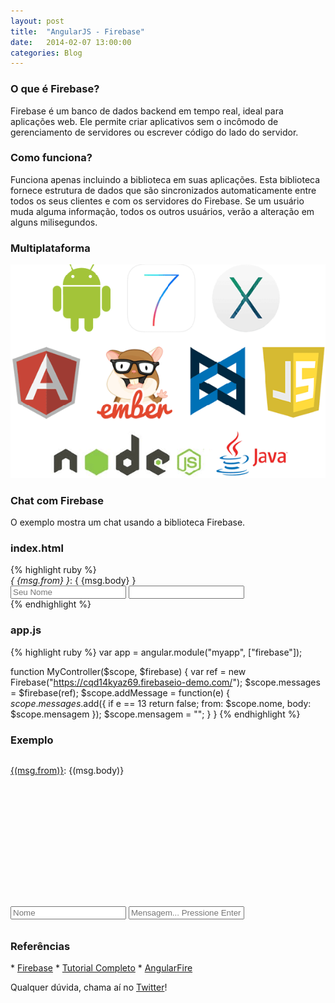 ```yaml
---
layout: post
title:  "AngularJS - Firebase"
date:   2014-02-07 13:00:00
categories: Blog
---
```


<h3>O que é Firebase?</h3>
Firebase é um banco de dados backend em tempo real, ideal para aplicações web. Ele permite criar aplicativos sem o incômodo de gerenciamento de servidores ou escrever código do lado do servidor.

<h3>Como funciona?</h3>
Funciona apenas incluindo a biblioteca em suas aplicações. Esta biblioteca fornece estrutura de dados que são sincronizados automaticamente entre todos os seus clientes e com os servidores do Firebase.
Se um usuário muda alguma informação, todos os outros usuários, verão a alteração em alguns milisegundos.

<h3>Multiplataforma</h3>
<img src="/img/posts/firebase.png" />

<h3>Chat com Firebase</h3>
O exemplo mostra um chat usando a biblioteca Firebase.

<h3>index.html</h3>
{% highlight ruby %}
<div ng-app="myapp">
  <script src="angular.min.js"></script>
  <script src="app-firebase.js"></script>
  <script src="firebase.js"></script>
  <script src="angularfire.js"></script>
  <div ng-controller="MyController">
    <div ng-repeat="msg in messages">
       <em>{ {msg.from} }</em>: { {msg.body} }
    </div>
    <input ng-model="nome" placeholder="Seu Nome">
    <input ng-model="mensagem" ng-keydown="addMessage($event)">
  </div>
</div>
{% endhighlight %}

<h3>app.js</h3>
{% highlight ruby %}
var app = angular.module("myapp", ["firebase"]);

function MyController($scope, $firebase) {
  var ref = new Firebase("https://cqd14kyaz69.firebaseio-demo.com/");
  $scope.messages = $firebase(ref);
  $scope.addMessage = function(e) {
    $scope.messages.$add({
      if e == 13 return false;
      from: $scope.nome,
      body: $scope.mensagem
    });
    $scope.mensagem = "";
  }
}
{% endhighlight %}

<h3>Exemplo</h3>
<div ng-app="myapp">
  <script src="/js/angular.min.js"></script>
  <script src="/js/app-firebase.js"></script>
  <script src="/js/firebase.js"></script>
  <script src="/js/angularfire.js"></script>
  <div ng-controller="MyController">
    <div id="messagesDiv" style="height: 200px; overflow: overlay;">
      <div ng-repeat="msg in messages">
        <p style="margin-bottom: -26px;"><u>{(msg.from)}</u>: {(msg.body)}</p>
      </div>
    </div>
    <input type="text" style="margin-bottom: 10px; margin-top: 40px" ng-model="name" placeholder="Nome">
    <input type="text" ng-model="msg" ng-keydown="addMessage($event)" placeholder="Mensagem... Pressione Enter para enviar">
  </div>
</div>

<h3>Referências</h3>
* <a href="https://www.firebase.com/" target="_blank">Firebase</a>
* <a href="https://www.firebase.com/tutorial/#tutorial/basic/0" target="_blank">Tutorial Completo</a>
* <a href="https://cdn.firebase.com/libs/angularfire/0.6.0/angularfire.min.js" target="_blank">AngularFire</a>

Qualquer dúvida, chama aí no <a href="https://twitter.com/realronchi" target="blank">Twitter</a>!
